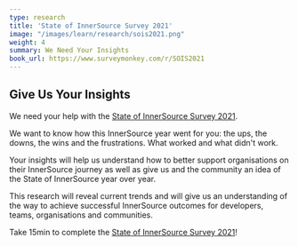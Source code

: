 ```yaml
---
type: research
title: 'State of InnerSource Survey 2021'
image: "/images/learn/research/sois2021.png"
weight: 4
summary: We Need Your Insights 
book_url: https://www.surveymonkey.com/r/SOIS2021
---
```


## Give Us Your Insights

We need your help with the [State of InnerSource Survey 2021](https://www.surveymonkey.com/r/SOIS2021).

We want to know how this InnerSource year went for you: the ups, the downs, the wins and the frustrations. What worked and what didn't work. 

Your insights will help us understand how to better support organisations on their InnerSource journey as well as give us and the community an idea of the State of InnerSource year over year. 

This research will reveal current trends and will give us an understanding of the way to achieve successful InnerSource outcomes for developers, teams, organisations and communities. 

Take 15min to complete the [State of InnerSource Survey 2021](https://www.surveymonkey.com/r/SOIS2021)!